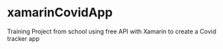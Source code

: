 # xamarinCovidApp
Training Project from school using free API with Xamarin to create a Covid tracker app
